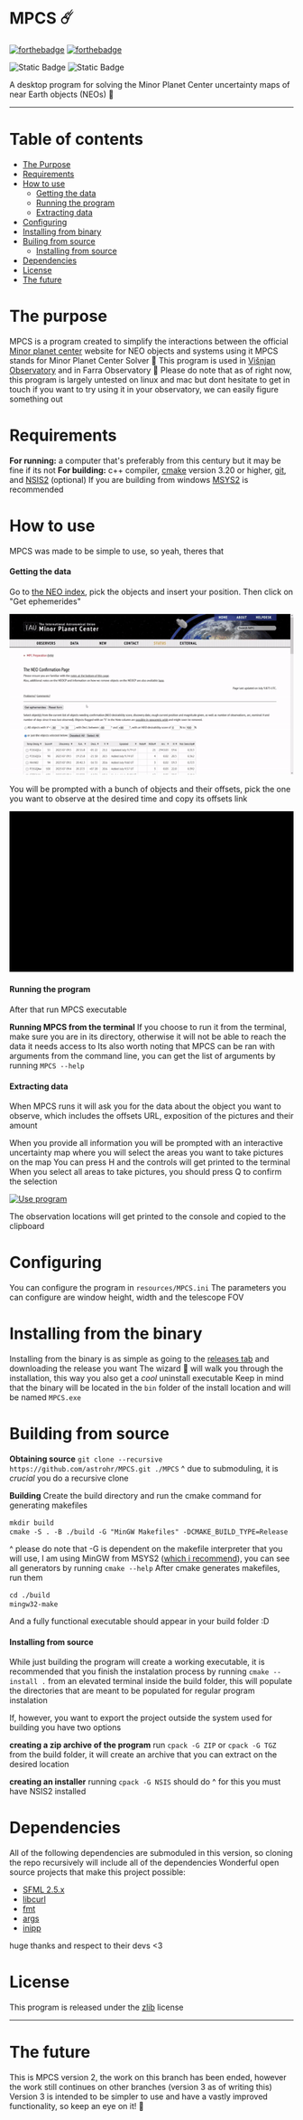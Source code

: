 # MPCS :comet:

[![forthebadge](https://forthebadge.com/images/badges/made-with-c-plus-plus.svg)](https://forthebadge.com) [![forthebadge](https://forthebadge.com/images/badges/powered-by-electricity.svg)](https://forthebadge.com)

![Static Badge](https://img.shields.io/badge/trusted_by-2_observatories-red) ![Static Badge](https://img.shields.io/badge/version-2.6.0-green) 

A desktop program for solving the Minor Planet Center uncertainty maps of near Earth objects (NEOs) :star2:

---

# Table of contents

 - [The Purpose](#the-purpose)
 - [Requirements](#requirements)
 - [How to use](#how-to-use)
    - [Getting the data](#getting-the-data)
    - [Running the program](#running-the-program)
    - [Extracting data](#extracting-data)
 - [Configuring](#configuring)
 - [Installing from binary](#installing-from-binary)
 - [Builing from source](#building-from-source)
    - [Installing from source](#installing-from-source)
 - [Dependencies](#dependencies)
 - [License](#license)
 - [The future](#the-future)

# The purpose
MPCS is a program created to simplify the interactions between the official [Minor planet center](https://www.minorplanetcenter.net/iau/NEO/toconfirm_tabular.html) website for NEO objects and systems using it
MPCS stands for Minor Planet Center Solver
:telescope: This program is used in [Višnjan Observatory](https://en.astro.hr/) and in Farra Observatory :telescope:
Please do note that as of right now, this program is largely untested on linux and mac but dont hesitate to get in touch if you want to try using it in your observatory, we can easily figure something out

# Requirements
**For running:** a computer that's preferably from this century but it may be fine if its not
**For building:** c++ compiler, [cmake](https://cmake.org/) version 3.20 or higher, [git](https://git-scm.com/), and [NSIS2](https://nsis.sourceforge.io/Main_Page) (optional)
If you are building from windows [MSYS2](https://www.msys2.org/) is recommended

# How to use
MPCS was made to be simple to use, so yeah, theres that
#### Getting the data
Go to [the NEO index](https://www.minorplanetcenter.net/iau/NEO/toconfirm_tabular.html), pick the objects and insert your position. Then click on "Get ephemerides"

[![Obtain offsets](docs/obtain.gif)](docs/obtain.gif)

You will be prompted with a bunch of objects and their offsets, pick the one you want to observe at the desired time and copy its offsets link

[![Copy offset](docs/copy.gif)](docs/copy.gif)

#### Running the program
After that run MPCS executable

**Running MPCS from the terminal**
If you choose to run it from the terminal, make sure you are in its directory, otherwise it will not be able to reach the data it needs access to
Its also worth noting that MPCS can be ran with arguments from the command line, you can get the list of arguments by running `MPCS --help`

#### Extracting data

When MPCS runs it will ask you for the data about the object you want to observe, which includes the offsets URL, exposition of the pictures and their amount

When you provide all information you will be prompted with an interactive uncertainty map where you will select the areas you want to take pictures on the map
You can press H and the controls will get printed to the terminal
When you select all areas to take pictures, you should press Q to confirm the selection

[![Use program](docs/use.gif)](docs/use.gif)

The observation locations will get printed to the console and copied to the clipboard

# Configuring

You can configure the program in `resources/MPCS.ini`
The parameters you can configure are window height, width and the telescope FOV

# Installing from the binary
Installing from the binary is as simple as going to the [releases tab](https://github.com/astrohr/MPCS/releases) and downloading the release you want
The wizard :mage: will walk you through the installation, this way you also get a *cool* uninstall executable
Keep in mind that the binary will be located in the `bin` folder of the install location and will be named `MPCS.exe`

# Building from source
**Obtaining source**
`git clone --recursive https://github.com/astrohr/MPCS.git ./MPCS`
^ due to submoduling, it is *crucial* you do a recursive clone

**Building**
Create the build directory and run the cmake command for generating makefiles
```
mkdir build
cmake -S . -B ./build -G "MinGW Makefiles" -DCMAKE_BUILD_TYPE=Release
```
^ please do note that -G is dependent on the makefile interpreter that you will use, I am using MinGW from MSYS2 ([which i recommend](#requirements)), you can see all generators by running `cmake --help`
After cmake generates makefiles, run them
```
cd ./build
mingw32-make
```
And a fully functional executable should appear in your build folder :D

#### Installing from source
While just building the program will create a working executable, it is recommended that you finish the instalation process by running `cmake --install .` from an elevated terminal inside the build folder, this will populate the directories that are meant to be populated for regular program instalation

If, however, you want to export the project outside the system used for building you have two options 

**creating a zip archive of the program**
run `cpack -G ZIP` or `cpack -G TGZ` from the build folder, it will create an archive that you can extract on the desired location

**creating an installer**
running `cpack -G NSIS` should do
^ for this you must have NSIS2 installed

# Dependencies
All of the following dependencies are submoduled in this version, so cloning the repo recursively will include all of the dependencies
Wonderful open source projects that make this project possible:
- [SFML 2.5.x](https://github.com/SFML/SFML/tree/2.5.x)
- [libcurl](https://github.com/curl/curl)
- [fmt](https://github.com/fmtlib/fmt)
- [args](https://github.com/Taywee/args)
- [inipp](https://github.com/mcmtroffaes/inipp)

huge thanks and respect to their devs <3

# License
This program is released under the [zlib](https://en.wikipedia.org/wiki/Zlib_License) license

---

# The future
This is MPCS version 2, the work on this branch has been ended, however the work still continues on other branches (version 3 as of writing this)
Version 3 is intended to be simpler to use and have a vastly improved functionality, so keep an eye on it! :eyes:

